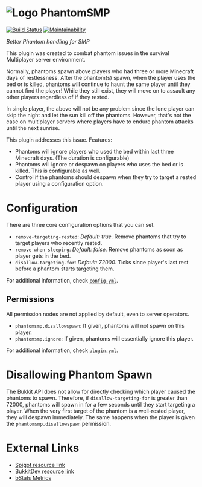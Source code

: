 # ![Logo](https://www.spigotmc.org/data/resource_icons/59/59721.jpg) PhantomSMP
[![Build Status](https://travis-ci.org/SimonOrJ/PhantomSMP.svg?branch=master)](https://travis-ci.org/SimonOrJ/PhantomSMP) [![Maintainability](https://api.codeclimate.com/v1/badges/ec57a5bdcfdb28f9d5cb/maintainability)](https://codeclimate.com/github/SimonOrJ/PhantomSMP/maintainability)

*Better Phantom handling for SMP*

This plugin was created to combat phantom issues in the survival Multiplayer
server environment.

Normally, phantoms spawn above players who had three or more Minecraft days of
restlessness. After the phantom(s) spawn, when the player uses the bed or is
killed, phantoms will continue to haunt the same player until they cannot find
the player!  While they still exist, they will move on to assault any other
players regardless of if they rested.

In single player, the above will not be any problem since the lone player can
skip the night and let the sun kill off the phantoms. However, that's not the
case on multiplayer servers where players have to endure phantom attacks until
the next sunrise.

This plugin addresses this issue. Features:

* Phantoms will ignore players who used the bed within last three Minecraft
  days. (The duration is configurable)
* Phantoms will ignore or despawn on players who uses the bed or is killed.
  This is configurable as well.
* Control if the phantoms should despawn when they try to target a rested
  player using a configuration option.

# Configuration

There are three core configuration options that you can set.

* `remove-targeting-rested`: *Default: true.* Remove phantoms that try to
  target players who recently rested.
* `remove-when-sleeping`: *Default: false.* Remove phantoms as soon as player
  gets in the bed.
* `disallow-targeting-for`: *Default: 72000.* Ticks since player's last rest
  before a phantom starts targeting them. 

For additional information, check [`config.yml`](src/main/resources/config.yml).

## Permissions

All permission nodes are not applied by default, even to server operators.

* `phantomsmp.disallowspawn`: If given, phantoms will not spawn on this player.
* `phantomsmp.ignore`: If given, phantoms will essentially ignore this player.

For additional information, check [`plugin.yml`](src/main/resources/plugin.yml).

# Disallowing Phantom Spawn

The Bukkit API does not allow for directly checking which player caused the
phantoms to spawn.  Therefore, if `disallow-targeting-for` is greater than
72000, phantoms will spawn in for a few seconds until they start targeting a
player.  When the very first target of the phantom is a well-rested player,
they will despawn immediately.  The same happens when the player is given the
`phantomsmp.disallowspawn` permission.

# External Links

* [Spigot resource link](https://www.spigotmc.org/resources/phantomsmp.59721/)
* [BukkitDev resource link](https://dev.bukkit.org/projects/phantomsmp)
* [bStats Metrics](https://bstats.org/plugin/bukkit/PhantomSMP/)
